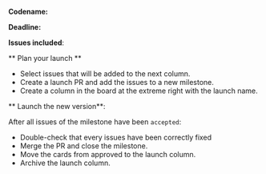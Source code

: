 **Codename:**

**Deadline:**

**Issues included**:

** Plan your launch **

- Select issues that will be added to the next column. 
- Create a launch PR and add the issues to a new milestone. 
- Create a column in the board at the extreme right with the launch name.

** Launch the new version**: 

After all issues of the milestone have been `accepted`:

- Double-check that every issues have been correctly fixed
- Merge the PR and close the milestone. 
- Move the cards from approved to the launch column. 
- Archive the launch column.
